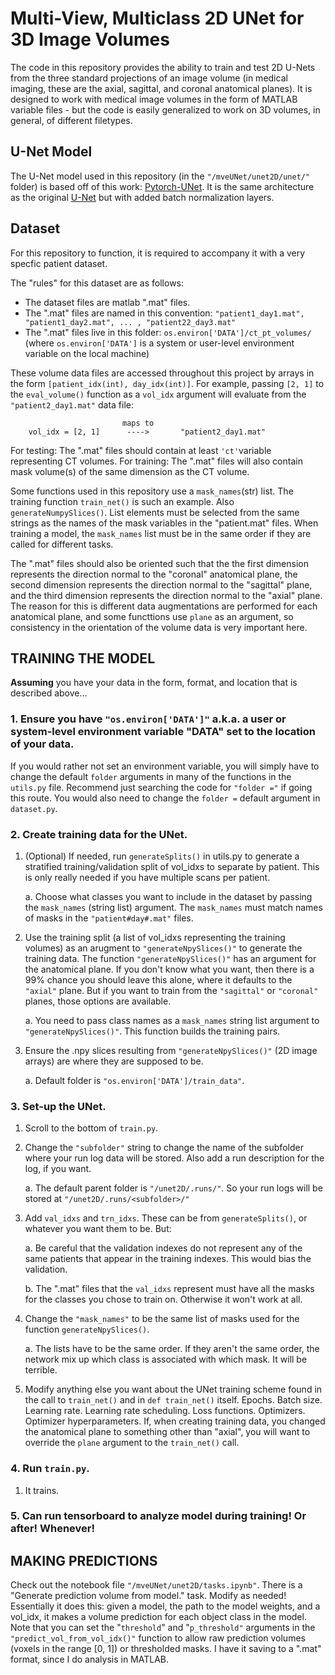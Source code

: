# Multi-View, Multiclass 2D UNet for 3D Image Volumes
The code in this repository provides the ability to train and test 2D U-Nets from the three standard projections of an image volume (in medical imaging, these are the axial, sagittal, and coronal anatomical planes). It is designed to work with medical image volumes in the form of MATLAB variable files - but the code is easily generalized to work on 3D volumes, in general, of different filetypes. 

## U-Net Model
The U-Net model used in this repository (in the `"/mveUNet/unet2D/unet/"` folder) is based off of this work: [Pytorch-UNet](https://github.com/milesial/Pytorch-UNet). It is the same architecture as the original [U-Net](https://arxiv.org/abs/1505.04597) but with added batch normalization layers. 

## Dataset
For this repository to function, it is required to accompany it with a very specfic patient dataset.

The "rules" for this dataset are as follows:

* The dataset files are matlab ".mat" files.
* The ".mat" files are named in this convention: `"patient1_day1.mat", "patient1_day2.mat", ... , "patient22_day3.mat"`
* The ".mat" files live in this folder: `os.environ['DATA']/ct_pt_volumes/` (where `os.environ['DATA']` is a system or user-level environment variable on the local machine)

These volume data files are accessed throughout this project by arrays in the form `[patient_idx(int), day_idx(int)]`. For example, passing `[2, 1]` to the `eval_volume()` function as a `vol_idx` argument will evaluate from the `"patient2_day1.mat"` data file: 
```
                         maps to
    vol_idx = [2, 1]      ---->       "patient2_day1.mat"
```

For testing: The ".mat" files should contain at least `'ct'`variable representing CT volumes. 
For training: The ".mat" files will also contain mask volume(s) of the same dimension as the CT volume.

Some functions used in this repository use a ``mask_names``(str) list. The training function ``train_net()`` is such an example. Also ``generateNumpySlices()``. List elements must be selected from the same strings as the names of the mask variables in the "patient.mat" files. When training a model, the ``mask_names`` list must be in the same order if they are called for different tasks. 

The ".mat" files should also be oriented such that the the first dimension represents the direction normal to the "coronal" anatomical plane, the second dimension represents the direction normal to the "sagittal" plane, and the third dimension represents the direction normal to the "axial" plane. The reason for this is different data augmentations are performed for each anatomical plane, and some functtions use ``plane`` as an argument, so consistency in the orientation of the volume data is very important here. 

## TRAINING THE MODEL

**Assuming** you have your data in the form, format, and location that is described above...

### 1. Ensure you have `"os.environ['DATA']"` a.k.a. a user or system-level environment variable "DATA" set to the location of your data.
If you would rather not set an environment variable, you will simply have to change the default ``folder`` arguments in many of the functions in the ``utils.py`` file. Recommend just searching the code for ``"folder ="`` if going this route. You would also need to change the ``folder =`` default argument in ``dataset.py``.

### 2. Create training data for the UNet.   
   1. (Optional) If needed, run `generateSplits()` in utils.py to generate a stratified training/validation split of vol_idxs to separate by patient. This is only really needed if you have multiple scans per patient. 
      
      a. Choose what classes you want to include in the dataset by passing the ``mask_names`` (string list) argument. The `mask_names` must match names of masks in the `"patient#day#.mat"` files.
   
   2. Use the training split (a list of vol_idxs representing the training volumes) as an arugment to `"generateNpySlices()"` to generate the training data. The function `"generateNpySlices()"` has an argument for the anatomical plane. If you don't know what you want, then there is a 99% chance you should leave this alone, where it defaults to the `"axial"` plane. But if you want to train from the `"sagittal"` or `"coronal"` planes, those options are available. 
      
      a. You need to pass class names as a  `mask_names` string list argument to `"generateNpySlices()"`. This function builds the training pairs.
   
   3. Ensure the .npy slices resulting from `"generateNpySlices()"` (2D image arrays) are where they are supposed to be.
      
      a. Default folder is `"os.environ['DATA']/train_data"`.
   
### 3. Set-up the UNet.

   1. Scroll to the bottom of `train.py`. 
   
   2. Change the `"subfolder"` string to change the name of the subfolder where
      your run log data will be stored. Also add a run description for the log,
      if you want.

      a. The default parent folder is `"/unet2D/.runs/"`. So your run logs will be stored at `"/unet2D/.runs/<subfolder>/"`

   3. Add `val_idxs` and `trn_idxs`. These can be from `generateSplits()`, or whatever you want them to be. But:
      
      a. Be careful that the validation indexes do not represent any of the same patients that appear in the training indexes. This would bias the validation. 
         
      b. The ".mat" files that the `val_idxs` represent must have all the masks for 
         the classes you chose to train on. Otherwise it won't work at all.

   4. Change the `"mask_names"` to be the same list of masks used for the function `generateNpySlices()`.

      a. The lists have to be the same order. If they aren't the same order, the network mix up which class is associated with which mask. It will be terrible. 
   
   5. Modify anything else you want about the UNet training scheme found in the 
      call to `train_net()` and in `def train_net()` itself. Epochs. Batch size. 
      Learning rate. Learning rate scheduling. Loss functions. Optimizers. 
      Optimizer hyperparameters. If, when creating training data, you changed 
      the anatomical plane to something other than "axial", you will want to 
      override the ``plane`` argument to the ``train_net()`` call.

### 4. Run `train.py`.

   1. It trains.

### 5. Can run tensorboard to analyze model during training! Or after! Whenever!

## MAKING PREDICTIONS

Check out the notebook file `"/mveUNet/unet2D/tasks.ipynb"`. There is a "Generate prediction volume from model." task. Modify as needed! Essentially it does this: given a model, the path to the model weights, and a vol_idx, it makes a volume prediction for each object class in the model. Note that you can set the "`threshold`" and "`p_threshold"` arguments in the `"predict_vol_from_vol_idx()"` function to allow raw prediction volumes (voxels in the range [0, 1]) or thresholded masks. I have it saving to a ".mat" format, since I do analysis in MATLAB. 